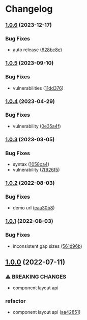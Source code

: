 # Changelog

### [1.0.6](https://www.github.com/Margaux7/react-masonry-list/compare/v1.0.5...v1.0.6) (2023-12-17)


### Bug Fixes

* auto release ([628bc8e](https://www.github.com/Margaux7/react-masonry-list/commit/628bc8eb0db8d3944889ed0dfc26d5d33e3fed3c))

### [1.0.5](https://www.github.com/Margaux7/react-masonry-list/compare/v1.0.4...v1.0.5) (2023-09-10)


### Bug Fixes

* vulnerabilities ([11dd376](https://www.github.com/Margaux7/react-masonry-list/commit/11dd37639492e64fa34504cfa3d039c090964309))

### [1.0.4](https://www.github.com/Margaux7/react-masonry-list/compare/v1.0.3...v1.0.4) (2023-04-29)


### Bug Fixes

* vulnerability ([0e35a4f](https://www.github.com/Margaux7/react-masonry-list/commit/0e35a4fd966bce4ca7dbb66ebf8d710267b6ae3d))

### [1.0.3](https://www.github.com/Margaux7/react-masonry-list/compare/v1.0.2...v1.0.3) (2023-03-05)


### Bug Fixes

* syntax ([1058ca4](https://www.github.com/Margaux7/react-masonry-list/commit/1058ca4d34c3c3e0305b356b5bd2858ec4fe675c))
* vulnerability ([7f926f5](https://www.github.com/Margaux7/react-masonry-list/commit/7f926f58c592390072cc11658ea5dfe84429c32a))

### [1.0.2](https://www.github.com/Margaux7/react-masonry-list/compare/v1.0.1...v1.0.2) (2022-08-03)


### Bug Fixes

* demo url ([eaa30b8](https://www.github.com/Margaux7/react-masonry-list/commit/eaa30b8e4256418a6adbfa7d645a709d1e843ea4))

### [1.0.1](https://www.github.com/Margaux7/react-masonry-list/compare/v1.0.0...v1.0.1) (2022-08-03)


### Bug Fixes

* inconsistent gap sizes ([561d96b](https://www.github.com/Margaux7/react-masonry-list/commit/561d96b15554797190ce9fbbbefb7182d5cb878c))

## [1.0.0](https://www.github.com/Margaux7/react-masonry-list/compare/v0.1.6...v1.0.0) (2022-07-11)


### ⚠ BREAKING CHANGES

* component layout api

### refactor

* component layout api ([aa42851](https://www.github.com/Margaux7/react-masonry-list/commit/aa42851e6acc0751f10e462cc98345bbe7ccd94d))
